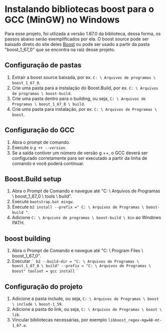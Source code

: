 # Instalando bibliotecas boost para o GCC (MinGW) no Windows

Para esse projeto, foi utlizada a versão 1.67.0 da biblioteca, dessa forma, os passos abaixo serão exemplificados por ela.
O boost source pode ser baixado direto do site deles [Boost](https://www.boost.org/) ou pode ser usado a partir da pasta "boost_1_67_0" que se encontra na raíz desse projeto.

## Configuração de pastas
1. Extrair a boost source baixada, por ex. `C: \ Arquivos de programas \ boost_1_67_0`.
2. Crie uma pasta para a instalação do Boost.Build, por ex. `C: \ Arquivos de programas \ boost-build`.
2. Crie uma pasta dentro para o building, ou seja, `C: \ Arquivos de Programas \ boost_1_67_0 \ build`.
3. Crie uma pasta para instalação, por ex. `C: \ Arquivos de Programas \ boost`.

## Configuração do GCC
1. Abra o prompt de comando.
2. Execute o `g ++ --version`.
3. Se a saída contiver um número de versão g ++, o GCC deverá ser configurado corretamente para ser executado a partir da linha de comando e você poderá continuar.

## Boost.Build setup
1. Abra o Prompt de Comando e navegue até "C: \ Arquivos de Programas \ boost_1_67_0 \ tools \ build".
2. Execute `bootstrap.bat mingw`.
3. Execute `b2 install --prefix =" C: \ Arquivos de Programas \ boost-build "`.
4. Adicione `C: \ Arquivos de programas \ boost-build \ bin` ao Windows PATH.

## boost building
1. Abra o Prompt de Comando e navegue até "C: \ Program Files \ boost_1_67_0".
2. Executar
`` `
b2 --build-dir = "C: \ Arquivos de Programas \ boost_1_67_0 \ build" --prefix = "C: \ Arquivos de Programas \ boost" toolset = gcc install
`` `

## Configuração do projeto
1. Adicione a pasta include, ou seja, `C: \ Arquivos de Programas \ boost \ include \ boost-1_59`.
2. Adicione a pasta do link, ou seja, `C: \ Arquivos de Programas \ boost \ lib`.
3. Vincular bibliotecas necessárias, por exemplo `libboost_regex-mgw48-mt-1_67.a`.
